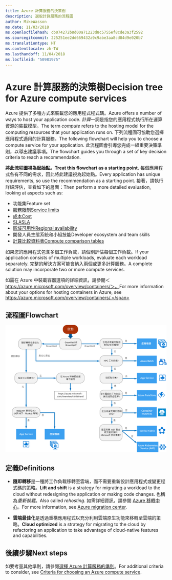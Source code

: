 ```yaml
---
title: Azure 計算服務的決策樹
description: 選取計算服務的流程圖
author: MikeWasson
ms.date: 11/03/2018
ms.openlocfilehash: cb074272b8d00a71223d8c5755ef8cde3a3f2592
ms.sourcegitcommit: 225251ee2dd669432a9c9abe3aa8cd84d9e020b7
ms.translationtype: HT
ms.contentlocale: zh-TW
ms.lasthandoff: 11/04/2018
ms.locfileid: "50981975"
---
```

# <a name="decision-tree-for-azure-compute-services"></a><span data-ttu-id="6746f-103">Azure 計算服務的決策樹</span><span class="sxs-lookup"><span data-stu-id="6746f-103">Decision tree for Azure compute services</span></span>

<span data-ttu-id="6746f-104">Azure 提供了多種方式來裝載您的應用程式程式碼。</span><span class="sxs-lookup"><span data-stu-id="6746f-104">Azure offers a number of ways to host your application code.</span></span> <span data-ttu-id="6746f-105">*計算*一詞是指您的應用程式執行所在運算資源的裝載模型。</span><span class="sxs-lookup"><span data-stu-id="6746f-105">The term *compute* refers to the hosting model for the computing resources that your application runs on.</span></span> <span data-ttu-id="6746f-106">下列流程圖可協助您選擇應用程式適用的計算服務。</span><span class="sxs-lookup"><span data-stu-id="6746f-106">The following flowchart will help you to choose a compute service for your application.</span></span> <span data-ttu-id="6746f-107">此流程圖會引導您完成一組重要決策準則，以導出建議事項。</span><span class="sxs-lookup"><span data-stu-id="6746f-107">The flowchart guides you through a set of key decision criteria to reach a recommendation.</span></span> 

<span data-ttu-id="6746f-108">**將此流程圖視為起始點。**</span><span class="sxs-lookup"><span data-stu-id="6746f-108">**Treat this flowchart as a starting point.**</span></span> <span data-ttu-id="6746f-109">每個應用程式各有不同的需求，因此將此建議視為起始點。</span><span class="sxs-lookup"><span data-stu-id="6746f-109">Every application has unique requirements, so use the recommendation as a starting point.</span></span> <span data-ttu-id="6746f-110">接著，請執行詳細評估，查看如下的層面：</span><span class="sxs-lookup"><span data-stu-id="6746f-110">Then perform a more detailed evaluation, looking at aspects such as:</span></span>
 
- <span data-ttu-id="6746f-111">功能集</span><span class="sxs-lookup"><span data-stu-id="6746f-111">Feature set</span></span>
- [<span data-ttu-id="6746f-112">服務限制</span><span class="sxs-lookup"><span data-stu-id="6746f-112">Service limits</span></span>](/azure/azure-subscription-service-limits)
- [<span data-ttu-id="6746f-113">成本</span><span class="sxs-lookup"><span data-stu-id="6746f-113">Cost</span></span>](https://azure.microsoft.com/pricing/)
- [<span data-ttu-id="6746f-114">SLA</span><span class="sxs-lookup"><span data-stu-id="6746f-114">SLA</span></span>](https://azure.microsoft.com/support/legal/sla/)
- [<span data-ttu-id="6746f-115">區域可用性</span><span class="sxs-lookup"><span data-stu-id="6746f-115">Regional availability</span></span>](https://azure.microsoft.com/global-infrastructure/services/)
- <span data-ttu-id="6746f-116">開發人員生態系統和小組技能</span><span class="sxs-lookup"><span data-stu-id="6746f-116">Developer ecosystem and team skills</span></span>
- [<span data-ttu-id="6746f-117">計算比較資料表</span><span class="sxs-lookup"><span data-stu-id="6746f-117">Compute comparison tables</span></span>](./compute-comparison.md)

<span data-ttu-id="6746f-118">如果您的應用程式包含多個工作負載，請個別評估每個工作負載。</span><span class="sxs-lookup"><span data-stu-id="6746f-118">If your application consists of multiple workloads, evaluate each workload separately.</span></span> <span data-ttu-id="6746f-119">完整的解決方案可能會納入兩個或更多計算服務。</span><span class="sxs-lookup"><span data-stu-id="6746f-119">A complete solution may incorporate two or more compute services.</span></span>

<span data-ttu-id="6746f-120">如需在 Azure 中裝載容器選項的詳細資訊，請參閱＜ https://azure.microsoft.com/overview/containers/＞。</span><span class="sxs-lookup"><span data-stu-id="6746f-120">For more information about your options for hosting containers in Azure, see https://azure.microsoft.com/overview/containers/.</span></span>

## <a name="flowchart"></a><span data-ttu-id="6746f-121">流程圖</span><span class="sxs-lookup"><span data-stu-id="6746f-121">Flowchart</span></span>

![](../images/compute-decision-tree.svg)

## <a name="definitions"></a><span data-ttu-id="6746f-122">定義</span><span class="sxs-lookup"><span data-stu-id="6746f-122">Definitions</span></span>

- <span data-ttu-id="6746f-123">**隨即轉移**是一種將工作負載移轉至雲端，而不需要重新設計應用程式或變更程式碼的策略。</span><span class="sxs-lookup"><span data-stu-id="6746f-123">**Lift and shift** is a strategy for migrating a workload to the cloud without redesigning the application or making code changes.</span></span> <span data-ttu-id="6746f-124">也稱為*重新裝載*。</span><span class="sxs-lookup"><span data-stu-id="6746f-124">Also called *rehosting*.</span></span> <span data-ttu-id="6746f-125">如需詳細資訊，請參閱 [Azure 移轉中心](https://azure.microsoft.com/migration/)。</span><span class="sxs-lookup"><span data-stu-id="6746f-125">For more information, see [Azure migration center](https://azure.microsoft.com/migration/).</span></span>

- <span data-ttu-id="6746f-126">**雲端最佳化**是透過重構應用程式以充分利用雲端原生功能來移轉至雲端的策略。</span><span class="sxs-lookup"><span data-stu-id="6746f-126">**Cloud optimized** is a strategy for migrating to the cloud by refactoring an application to take advantage of cloud-native features and capabilities.</span></span>

## <a name="next-steps"></a><span data-ttu-id="6746f-127">後續步驟</span><span class="sxs-lookup"><span data-stu-id="6746f-127">Next steps</span></span>

<span data-ttu-id="6746f-128">如要考量其他準則，請參閱[選擇 Azure 計算服務的準則](./compute-comparison.md)。</span><span class="sxs-lookup"><span data-stu-id="6746f-128">For additional criteria to consider, see [Criteria for choosing an Azure compute service](./compute-comparison.md).</span></span>
